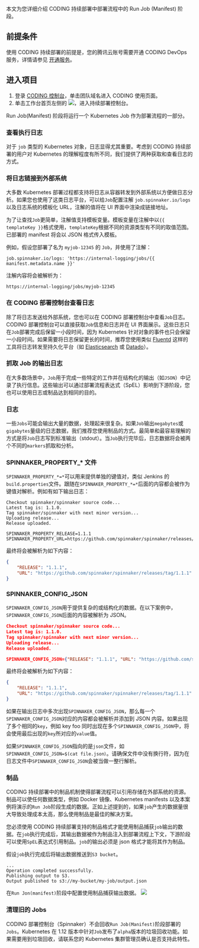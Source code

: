 本文为您详细介绍 CODING 持续部署中部署流程中的 Run Job (Manifest) 阶段。

## 前提条件

使用 CODING 持续部署的前提是，您的腾讯云账号需要开通 CODING DevOps 服务，详情请参见 [开通服务](https://cloud.tencent.com/document/product/1159/44859)。 

## 进入项目

1. 登录 [CODING 控制台](https://console.cloud.tencent.com/coding)，单击团队域名进入 CODING 使用页面。
2. 单击工作台首页左侧的 <img src ="https://main.qcloudimg.com/raw/12230547b45d5eae85ad1c4fa86fba68.png" style ="margin:0" data-nonescope="true">，进入持续部署控制台。

Run Job(Manifest) 阶段将运行一个 Kubernetes Job 作为部署流程的一部分。

### 查看执行日志

对于 `job` 类型的 Kubernetes 对象，日志显得尤其重要。考虑到 CODING 持续部署的用户对 Kubernetes 的理解程度有所不同，我们提供了两种获取和查看日志的方式。

### 将日志链接到外部系统

大多数 Kubernetes 部署过程都支持将日志从容器转发到外部系统以方便做日志分析。如果您也使用了这类日志平台，可以给`Job`配置注解 `job.spinnaker.io/logs`以及日志系统的模板化 URL，注解的值将在 UI 界面中渲染成链接地址。

为了让查找`Job`更简单，注解值支持模板变量。模板变量在注解中以`{{ templateKey }}`格式使用，`templateKey`根据不同的资源类型有不同的取值范围。已部署的 manifest 将会以 JSON 格式传入模板。

例如，假设您部署了名为 `myjob-12345` 的 `Job`，并使用了注解：

```shell
job.spinnaker.io/logs: 'https://internal-logging/jobs/{{ manifest.metadata.name }}'
```

注解内容将会被解析为：

```URL
https://internal-logging/jobs/myjob-12345
```

### 在 CODING 部署控制台查看日志

除了将日志发送给外部系统，您也可以在 CODING 部署控制台中查看`Job`日志。CODING 部署控制台可以直接获取`Job`信息和日志并在 UI 界面展示。这些日志只在`Job`部署完成后保留一小段时间，因为 Kubernetes 针对对象的事件也只会保留一小段时间。如果需要将日志保留更长的时间，推荐您使用类似 [Fluentd](https://www.fluentd.org) 这样的工具将日志转发至持久化平台（如 [Elasticsearch](https://www.elastic.co/cn/elasticsearch) 或 [Datado](https://www.datadoghq.com)）。

### 抓取 Job 的输出日志

在大多数场景中，`Job`用于完成一些特定的工作并在结构化的输出（如`JSON`）中记录了执行信息。这些输出可以通过部署流程表达式（SpEL）影响到下游阶段，您也可以使用日志或制品达到相同的目的。

### 日志

一些`Jobs`可能会输出大量的数据，处理起来很复杂。如果`Job`输出`megabytes`或`gigabytes`量级的日志数据，我们推荐您使用制品的方式。最简单和最容易理解的方式是将`Job`日志写到标准输出（stdout）。当`Job`执行完毕后，日志数据将会被两个不同的`markers`抓取和分析。

### SPINNAKER_PROPERTY_* 文件

`SPINNAKER_PROPERTY_*=*`可以用来提供单独的键值对，类似 Jenkins 的`build.properties`文件。跟随在`SPINNAKER_PROPERTY_*=*`后面的内容都会被作为键值对解析。例如有如下输出日志：

```log
Checkout spinnaker/spinnaker source code...
Latest tag is: 1.1.0.
Tag spinnaker/spinnaker with next minor version...
Uploading release...
Release uploaded.

SPINNAKER_PROPERTY_RELEASE=1.1.1
SPINNAKER_PROPERTY_URL=https://github.com/spinnaker/spinnaker/releases/tag/1.1.1
```

最终将会被解析为如下内容：

```json
{
    "RELEASE": "1.1.1",
    "URL": "https://github.com/spinnaker/spinnaker/releases/tag/1.1.1"
}
```

### SPINNAKER_CONFIG_JSON

`SPINNAKER_CONFIG_JSON`用于提供复杂的或结构化的数据。在以下案例中，`SPINNAKER_CONFIG_JSON`后面的内容被解析为 JSON。

```json
Checkout spinnaker/spinnaker source code...
Latest tag is: 1.1.0.
Tag spinnaker/spinnaker with next minor version...
Uploading release...
Release uploaded.

SPINNAKER_CONFIG_JSON={"RELEASE": "1.1.1", "URL": "https://github.com/spinnaker/spinnaker/releases/tag/1.1.1"}
```

最终将会被解析为如下内容：

```json
{
    "RELEASE": "1.1.1",
    "URL": "https://github.com/spinnaker/spinnaker/releases/tag/1.1.1"
}
```

如果在输出日志中多次出现`SPINNAKER_CONFIG_JSON`，那么每一个`SPINNAKER_CONFIG_JSON`对应的内容都会被解析并添加到 JSON 内容。如果出现了多个相同的`key`，例如 key foo 同时出现在多个`SPINNAKER_CONFIG_JSON`中，将会使用最后出现的`key`所对应的`value`值。

如果`SPINNAKER_CONFIG_JSON`指向的是`json`文件，如`SPINNAKER_CONFIG_JSON=$(cat file.json）`。请确保文件中没有换行符，因为在日志文件中`SPINNAKER_CONFIG_JSON`会被当做一整行解析。

### 制品

CODING 持续部署中的制品机制使得部署流程可以引用存储在外部系统的资源。制品可以使任何数据类型，例如 Docker 镜像、Kubernetes manifests 以及本案例将演示的`Run Job`阶段生成的数据。正如上述提到的，如果`job`产生的数据量很大导致处理成本太高，那么使用制品是最佳的解决方案。

您必须使用 CODING 持续部署支持的制品格式才能使用制品捕获`job`输出的数据。在`job`执行完成后，其输出数据被作为制品注入到部署流程上下文，下游阶段可以使用`SpEL`表达式引用制品。`job`的输出必须是 json 格式才能将其作为制品。

假设`job`执行完成后将输出数据推送到`S3 bucket`。

```log
...
Operation completed successfully.
Publishing output to S3.
Output published to s3://my-bucket/my-job/output.json
```

在`Run Jon(manifest)`阶段中配置使用制品捕获输出数据。
![](https://help-assets.codehub.cn/enterprise/20220302115212.png)

### 清理旧的 Jobs

CODING 部署控制台（Spinnaker）不会回收`Run Job(Manifest)`阶段部署的`Jobs`。Kubernetes 在 1.12 版本中针对`Job`发布了`alpha`版本的垃圾回收功能。如果需要用到垃圾回收，请联系您的 Kubernetes 集群管理员确认是否支持此特性。
